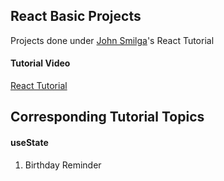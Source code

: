 ## React Basic Projects

Projects done under <a href = 'https://github.com/john-smilga'>John Smilga</a>'s React Tutorial

#### Tutorial Video

[React Tutorial](https://youtu.be/iZhV0bILFb0)

## Corresponding Tutorial Topics

#### useState

1. Birthday Reminder
